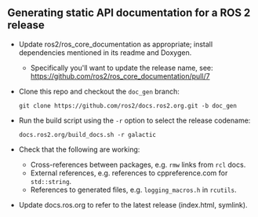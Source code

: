## Generating static API documentation for a ROS 2 release

  - Update ros2/ros_core_documentation as appropriate; install dependencies mentioned in its readme and Doxygen.
    - Specifically you'll want to update the release name, see: https://github.com/ros2/ros_core_documentation/pull/7

  - Clone this repo and checkout the `doc_gen` branch:

        git clone https://github.com/ros2/docs.ros2.org.git -b doc_gen

  - Run the build script using the `-r` option to select the release codename:

        docs.ros2.org/build_docs.sh -r galactic

  - Check that the following are working:
      - Cross-references between packages, e.g. `rmw` links from `rcl` docs.
      - External references, e.g. references to cppreference.com for `std::string`.
      - References to generated files, e.g. `logging_macros.h` in `rcutils`.
  - Update docs.ros.org to refer to the latest release (index.html, symlink).

